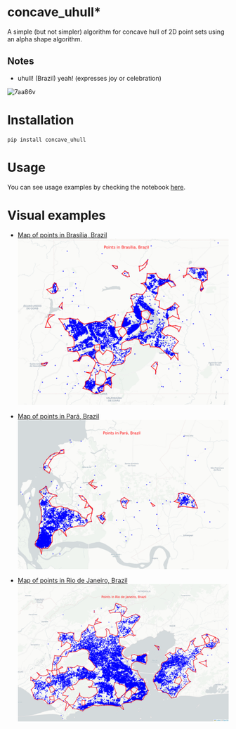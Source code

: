 # concave_uhull*

A simple (but not simpler) algorithm for concave hull of 2D point sets using an alpha shape algorithm.

Notes
-----
  * uhull! (Brazil) yeah! (expresses joy or celebration)

![7aa86v](https://user-images.githubusercontent.com/33757982/217294862-8a772796-6ab9-488c-bafd-8dc2548bc977.jpg)

# Installation

```
pip install concave_uhull
```
# Usage

You can see usage examples by checking the notebook [here](https://github.com/luanleonardo/concave_uhull/blob/main/visual_test_concave_hull.ipynb).

# Visual examples

* [Map of points in Brasília, Brazil](data/maps/points_brasilia_brazil.html)
  ![points_brasilia_brazil.png](data/img/points_brasilia_brazil.png)

* [Map of points in Pará, Brazil](data/maps/points_para_brazil.html)
  ![points_para_brazil.png](data/img/points_para_brazil.png)

* [Map of points in Rio de Janeiro, Brazil](data/maps/points_rio_de_janeiro_brazil.html)
  ![points_rio_de_janeiro_brazil.png](data/img/points_rio_de_janeiro_brazil.png)
